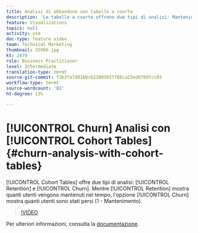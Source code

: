 ```yaml
---
title: Analisi di abbandono con tabelle a coorte
description: 'Le tabelle a coorte offrono due tipi di analisi: Mantenimento e abbandono. Mentre Mantenimento mostra quanti utenti vengono mantenuti nel tempo, l’opzione Churn (Abbandono) mostra quanti utenti sono stati persi (1 - Mantenimento).'
feature: Visualizations
topics: null
activity: use
doc-type: feature video
team: Technical Marketing
thumbnail: 25966.jpg
kt: 2479
role: Business Practitioner
level: Intermediate
translation-type: tm+mt
source-git-commit: f3b3fa7d91b0cb21005b57768ca23ed6700fcc03
workflow-type: tm+mt
source-wordcount: '82'
ht-degree: 13%

---
```



# [!UICONTROL Churn] Analisi con  [!UICONTROL Cohort Tables] {#churn-analysis-with-cohort-tables}

[!UICONTROL Cohort Tables] offre due tipi di analisi:  [!UICONTROL Retention] e  [!UICONTROL Churn]. Mentre [!UICONTROL Retention] mostra quanti utenti vengono mantenuti nel tempo, l&#39;opzione [!UICONTROL Churn] mostra quanti utenti sono stati persi (1 - Mantenimento).

>[!VIDEO](https://video.tv.adobe.com/v/25966/?quality=12)

Per ulteriori informazioni, consulta la [documentazione](https://marketing.adobe.com/resources/help/it_IT/analytics/analysis-workspace/cohort_analysis.html).
